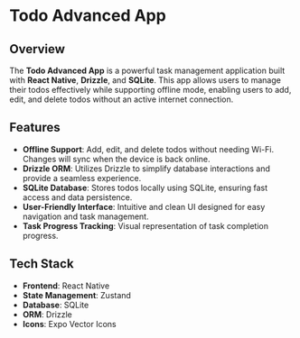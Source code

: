 
<h1>Todo Advanced App</h1>

<h2>Overview</h2>
<p>
        The <strong>Todo Advanced App</strong> is a powerful task management application built with <strong>React Native</strong>, 
        <strong>Drizzle</strong>, and <strong>SQLite</strong>. This app allows users to manage their todos effectively while 
        supporting offline mode, enabling users to add, edit, and delete todos without an active internet connection.
</p>

<h2>Features</h2>
<ul>
        <li><strong>Offline Support</strong>: Add, edit, and delete todos without needing Wi-Fi. Changes will sync when the device is back online.</li>
        <li><strong>Drizzle ORM</strong>: Utilizes Drizzle to simplify database interactions and provide a seamless experience.</li>
        <li><strong>SQLite Database</strong>: Stores todos locally using SQLite, ensuring fast access and data persistence.</li>
        <li><strong>User-Friendly Interface</strong>: Intuitive and clean UI designed for easy navigation and task management.</li>
        <li><strong>Task Progress Tracking</strong>: Visual representation of task completion progress.</li>
</ul>

<h2>Tech Stack</h2>
<ul>
        <li><strong>Frontend</strong>: React Native</li>
        <li><strong>State Management</strong>: Zustand</li>
        <li><strong>Database</strong>: SQLite</li>
        <li><strong>ORM</strong>: Drizzle</li>
        <li><strong>Icons</strong>: Expo Vector Icons</li>
</ul>

